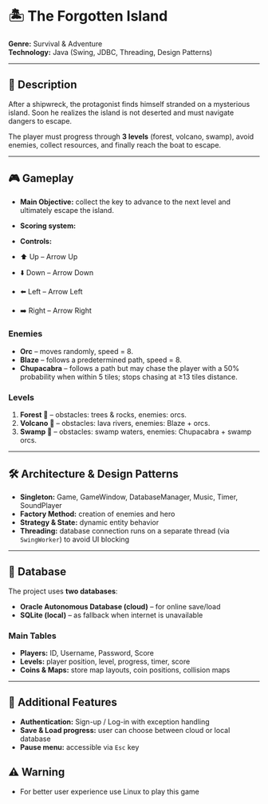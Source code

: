 # 🏝️ The Forgotten Island

**Genre:** Survival & Adventure  
**Technology:** Java (Swing, JDBC, Threading, Design Patterns)  

---

## 📖 Description

After a shipwreck, the protagonist finds himself stranded on a mysterious island. Soon he realizes the island is not deserted and must navigate dangers to escape.  

The player must progress through **3 levels** (forest, volcano, swamp), avoid enemies, collect resources, and finally reach the boat to escape.  

---

## 🎮 Gameplay

- **Main Objective:** collect the key to advance to the next level and ultimately escape the island.  
- **Scoring system:**  

- **Controls:**  
- ⬆️ Up – Arrow Up  
- ⬇️ Down – Arrow Down  
- ⬅️ Left – Arrow Left  
- ➡️ Right – Arrow Right  

### Enemies
- **Orc** – moves randomly, speed = 8.  
- **Blaze** – follows a predetermined path, speed = 8.  
- **Chupacabra** – follows a path but may chase the player with a 50% probability when within 5 tiles; stops chasing at ≥13 tiles distance.  

### Levels
1. **Forest 🌲** – obstacles: trees & rocks, enemies: orcs.  
2. **Volcano 🌋** – obstacles: lava rivers, enemies: Blaze + orcs.  
3. **Swamp 🐉** – obstacles: swamp waters, enemies: Chupacabra + swamp orcs.  

---

## 🛠️ Architecture & Design Patterns

- **Singleton:** Game, GameWindow, DatabaseManager, Music, Timer, SoundPlayer  
- **Factory Method:** creation of enemies and hero  
- **Strategy & State:** dynamic entity behavior  
- **Threading:** database connection runs on a separate thread (via `SwingWorker`) to avoid UI blocking  

---

## 💾 Database

The project uses **two databases**:
- **Oracle Autonomous Database (cloud)** – for online save/load  
- **SQLite (local)** – as fallback when internet is unavailable  

### Main Tables
- **Players:** ID, Username, Password, Score  
- **Levels:** player position, level, progress, timer, score  
- **Coins & Maps:** store map layouts, coin positions, collision maps  

---

## 🔑 Additional Features
- **Authentication:** Sign-up / Log-in with exception handling  
- **Save & Load progress:** user can choose between cloud or local database  
- **Pause menu:** accessible via `Esc` key  


## ⚠️ Warning 
- For better user experience use Linux to play this game
